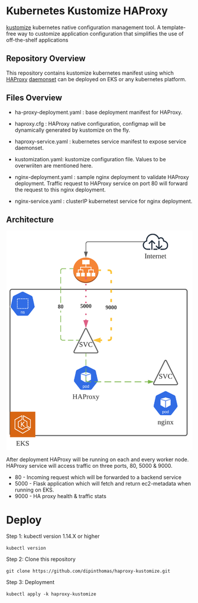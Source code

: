 # Kubernetes Kustomize HAProxy

[kustomize](https://kustomize.io/) kubernetes native configuration management tool. A template-free way to customize application configuration that simplifies the use of off-the-shelf applications

## Repository Overview

This repository contains kustomize kubernetes manifest using which [HAProxy](https://www.haproxy.com/) [daemonset](https://kubernetes.io/docs/concepts/workloads/controllers/daemonset/) can be deployed on EKS or any kubernetes platform. 

## Files Overview

* ha-proxy-deployment.yaml : base deployment manifest for HAProxy. 

* haproxy.cfg : HAProxy native configuration, configmap will be dynamically generated by kustomize on the fly. 

* haproxy-service.yaml : kubernetes service manifest to expose service daemonset.

* kustomization.yaml: kustomize configuration file. Values to be overwriiten are mentioned here.

* nginx-deployment.yaml : sample nginx deployment to validate HAProxy deployment.  Traffic request to HAProxy service on port 80 will forward the request to this nginx deployment.

* nginx-service.yaml : clusterIP kubernetest service for nginx deployment. 

## Architecture

![Architecture](HAProxy.png?raw=true "Title")

After deployment HAProxy will be running on each and every worker node. HAProxy service will access traffic on three ports, 80, 5000 & 9000.

* 80 - Incoming request which will be forwarded to a backend service
* 5000 - Flask application which will fetch and return ec2-metadata when running on EKS.
* 9000 - HA proxy health & traffic stats 

# Deploy

Step 1: kubectl version  1.14.X or higher

`kubectl version`


Step 2: Clone this repository

`git clone https://github.com/dipinthomas/haproxy-kustomize.git `

Step 3: Deployment

`kubectl apply -k haproxy-kustomize`



